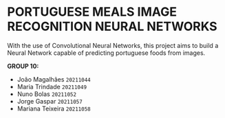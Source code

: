 # PORTUGUESE MEALS IMAGE RECOGNITION NEURAL NETWORKS
 With the use of Convolutional Neural Networks, this project aims to build a Neural Network capable of predicting portuguese foods from images.

**GROUP 10:** <br>

- João Magalhães      `20211044` <br>
- Maria Trindade      `20211049` <br>
- Nuno Bolas          `20211052` <br>
- Jorge Gaspar        `20211057` <br> 
- Mariana Teixeira    `20211058` <br>

